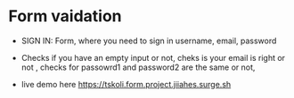 # Form vaidation

* SIGN IN: Form, where you need to sign in username, email, password

+ Checks if you have an empty input or not, cheks is your email is right or not , checks for passowrd1 and password2 are the same or not, 

* live demo here https://tskoli.form.project.jiiahes.surge.sh